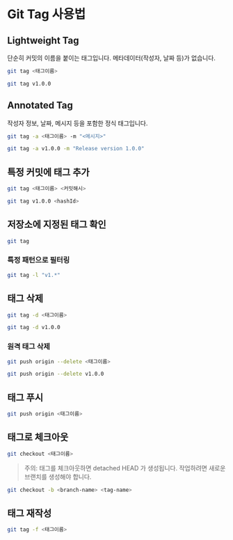 # Git Tag 사용법

## Lightweight Tag

단순히 커밋의 이름을 붙이는 태그입니다. 메타데이터(작성자, 날짜 등)가 없습니다.

```bash
git tag <태그이름>

git tag v1.0.0
```

## Annotated Tag

작성자 정보, 날짜, 메시지 등을 포함한 정식 태그입니다.

```bash
git tag -a <태그이름> -m "<메시지>"

git tag -a v1.0.0 -m "Release version 1.0.0"
```

## 특정 커밋에 태그 추가

```bash
git tag <태그이름> <커밋해시>

git tag v1.0.0 <hashId>
```

## 저장소에 지정된 태그 확인

```bash
git tag
```

### 특정 패턴으로 필터링

```bash
git tag -l "v1.*"
```

## 태그 삭제

```bash
git tag -d <태그이름>

git tag -d v1.0.0
```

### 원격 태그 삭제

```bash
git push origin --delete <태그이름>

git push origin --delete v1.0.0
```

## 태그 푸시

```bash
git push origin <태그이름>
```

## 태그로 체크아웃

```bash
git checkout <태그이름>
```

> 주의: 태그를 체크아웃하면 detached HEAD 가 생성됩니다. 작업하려면 새로운 브랜치를 생성해야 합니다.

```bash
git checkout -b <branch-name> <tag-name>
```

## 태그 재작성

```bash
git tag -f <태그이름>
```
